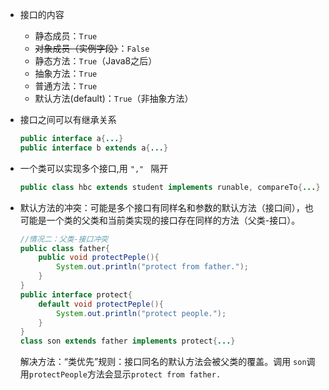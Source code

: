 - 接口的内容
    - 静态成员：`True`
    - ~~对象成员（实例字段）~~：`False`
    - 静态方法：`True`（Java8之后）
    - 抽象方法：`True`
    - 普通方法：`True`
    - 默认方法(default)：`True`（非抽象方法）

- 接口之间可以有继承关系
    ``` java
    public interface a{...}
    public interface b extends a{...}
    ```
- 一个类可以实现多个接口,用 `"," ` 隔开
    ```java
    public class hbc extends student implements runable, compareTo{...}
    ```
- 默认方法的冲突：可能是多个接口有同样名和参数的默认方法（接口间），也可能是一个类的父类和当前类实现的接口存在同样的方法（父类-接口）。
    ```java
    //情况二：父类-接口冲突
    public class father{
        public void protectPeple(){
            System.out.println("protect from father.");
        }
    }
    public interface protect{
        default void protectPeple(){
            System.out.println("protect people.");
        }
    }
    class son extends father implements protect{...}
    ```
    解决方法：“类优先”规则：接口同名的默认方法会被父类的覆盖。调用 `son`调用`protectPeople`方法会显示`protect from father.`
    